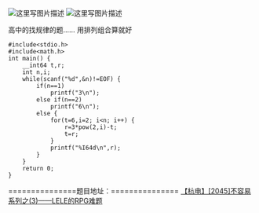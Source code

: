 ![这里写图片描述](http://img.blog.csdn.net/20151221183127724)
![这里写图片描述](http://img.blog.csdn.net/20151221183158285)

高中的找规律的题……
用排列组合算就好

```
#include<stdio.h>
#include<math.h>
int main() {
	__int64 t,r;
	int n,i;
	while(scanf("%d",&n)!=EOF) {
		if(n==1)
			printf("3\n");
		else if(n==2)
			printf("6\n");
		else {
			for(t=6,i=2; i<n; i++) {
				r=3*pow(2,i)-t;
				t=r;
			}
			printf("%I64d\n",r);
		}
	}
	return 0;
}

```
===============题目地址：===============
[【杭电】[2045]不容易系列之(3)——LELE的RPG难题](http://acm.hdu.edu.cn/showproblem.php?pid=2045)